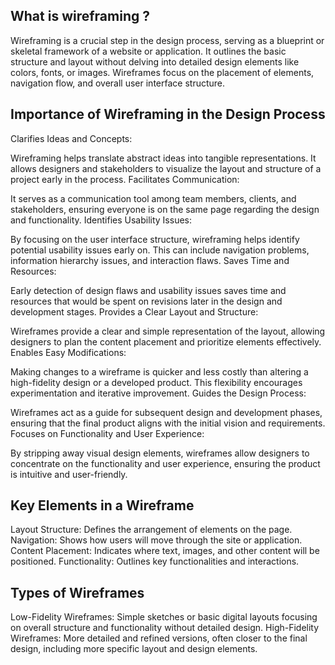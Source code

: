 What is wireframing ?
-

Wireframing is a crucial step in the design process, serving as a blueprint or skeletal framework of a website or application. It outlines the basic structure and layout without delving into detailed design elements like colors, fonts, or images. Wireframes focus on the placement of elements, navigation flow, and overall user interface structure.

Importance of Wireframing in the Design Process
-

Clarifies Ideas and Concepts:

Wireframing helps translate abstract ideas into tangible representations. It allows designers and stakeholders to visualize the layout and structure of a project early in the process.
Facilitates Communication:

It serves as a communication tool among team members, clients, and stakeholders, ensuring everyone is on the same page regarding the design and functionality.
Identifies Usability Issues:

By focusing on the user interface structure, wireframing helps identify potential usability issues early on. This can include navigation problems, information hierarchy issues, and interaction flaws.
Saves Time and Resources:

Early detection of design flaws and usability issues saves time and resources that would be spent on revisions later in the design and development stages.
Provides a Clear Layout and Structure:

Wireframes provide a clear and simple representation of the layout, allowing designers to plan the content placement and prioritize elements effectively.
Enables Easy Modifications:

Making changes to a wireframe is quicker and less costly than altering a high-fidelity design or a developed product. This flexibility encourages experimentation and iterative improvement.
Guides the Design Process:

Wireframes act as a guide for subsequent design and development phases, ensuring that the final product aligns with the initial vision and requirements.
Focuses on Functionality and User Experience:

By stripping away visual design elements, wireframes allow designers to concentrate on the functionality and user experience, ensuring the product is intuitive and user-friendly.

Key Elements in a Wireframe
-

Layout Structure: Defines the arrangement of elements on the page.
Navigation: Shows how users will move through the site or application.
Content Placement: Indicates where text, images, and other content will be positioned.
Functionality: Outlines key functionalities and interactions.

Types of Wireframes
-

Low-Fidelity Wireframes: Simple sketches or basic digital layouts focusing on overall structure and functionality without detailed design.
High-Fidelity Wireframes: More detailed and refined versions, often closer to the final design, including more specific layout and design elements.

